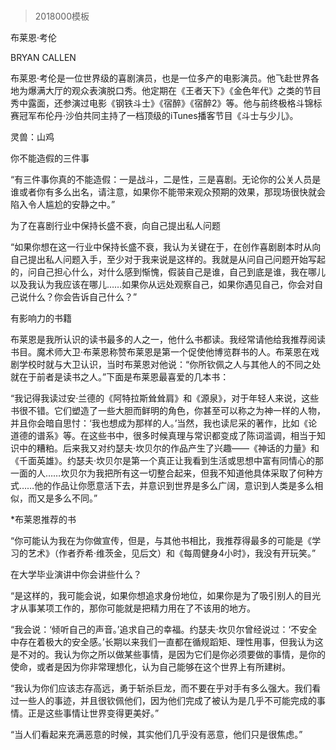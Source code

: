 # 
> 2018000模板



布莱恩·考伦


BRYAN CALLEN


布莱恩·考伦是一位世界级的喜剧演员，也是一位多产的电影演员。他飞赴世界各地为爆满大厅的观众表演脱口秀。他定期在《王者天下》《金色年代》之类的节目秀中露面，还参演过电影《钢铁斗士》《宿醉》《宿醉2》等。他与前终极格斗锦标赛冠军布伦丹·沙伯共同主持了一档顶级的iTunes播客节目《斗士与少儿》。

灵兽：山鸡


你不能造假的三件事

“有三件事你真的不能造假：一是战斗，二是性，三是喜剧。无论你的公关人员是谁或者你有多么出名，请注意，如果你不能带来观众预期的效果，那现场很快就会陷入令人尴尬的安静之中。”


为了在喜剧行业中保持长盛不衰，向自己提出私人问题

“如果你想在这一行业中保持长盛不衰，我认为关键在于，在创作喜剧剧本时从向自己提出私人问题入手，至少对于我来说是这样的。我就是从问自己问题开始写起的，问自己担心什么，对什么感到惭愧，假装自己是谁，自己到底是谁，我在哪儿以及我认为我应该在哪儿……如果你从远处观察自己，如果你遇见自己，你会对自己说什么？你会告诉自己什么？”


有影响力的书籍

布莱恩是我所认识的读书最多的人之一，他什么书都读。我经常请他给我推荐阅读书目。魔术师大卫·布莱恩称赞布莱恩是第一个促使他博览群书的人。布莱恩在戏剧学校时就与大卫认识，当时布莱恩对他说：“你所钦佩之人与其他人的不同之处就在于前者是读书之人。”下面是布莱恩最喜爱的几本书：

“我记得我读过安·兰德的《阿特拉斯耸耸肩》和《源泉》，对于年轻人来说，这些书很不错。它们塑造了一些大胆而鲜明的角色，你甚至可以称之为神一样的人物，并且你会暗自思忖：‘我也想成为那样的人。’当然，我也读尼采的著作，比如《论道德的谱系》等。在这些书中，很多时候真理与常识都变成了陈词滥调，相当于知识中的糟粕。后来我又对约瑟夫·坎贝尔的作品产生了兴趣——《神话的力量》和《千面英雄》。约瑟夫·坎贝尔是第一个真正让我看到生活或思想中富有同情心的那一面的人……坎贝尔为我把所有这一切整合起来，但我不知道他具体采取了何种方式……他的作品让你愿意活下去，并意识到世界是多么广阔，意识到人类是多么相似，而又是多么不同。”

*布莱恩推荐的书

“你可能认为我在为你做宣传，但是，与其他书相比，我推荐得最多的可能是《学习的艺术》（作者乔希·维茨金，见后文）和《每周健身4小时》，我没有开玩笑。”


在大学毕业演讲中你会讲些什么？

“是这样的，我可能会说，如果你想追求身份地位，如果你是为了吸引别人的目光才从事某项工作的，那你可能就是把精力用在了不该用的地方。

“我会说：‘倾听自己的声音。’追求自己的幸福。约瑟夫·坎贝尔曾经说过：‘不安全中存在着极大的安全感。’长期以来我们一直都在循规蹈矩、理性用事，但我认为这是不对的。我认为你之所以做某些事情，是因为它们是你必须要做的事情，是你的使命，或者是因为你非常理想化，认为自己能够在这个世界上有所建树。

“我认为你们应该志存高远，勇于斩杀巨龙，而不要在乎对手有多么强大。我们看过一些人的事迹，并且很钦佩他们，因为他们完成了被认为是几乎不可能完成的事情。正是这些事情让世界变得更美好。”





“当人们看起来充满恶意的时候，其实他们几乎没有恶意，他们只是很焦虑。”




